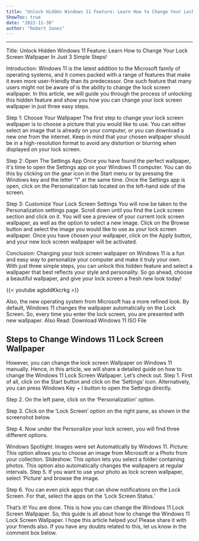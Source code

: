 ```yaml
---
title: "Unlock Hidden Windows 11 Feature: Learn How to Change Your Lock Screen Wallpaper In Just 3 Simple Steps!"
ShowToc: true 
date: "2022-11-30"
author: "Robert Jones"
---
```

*****
Title: Unlock Hidden Windows 11 Feature: Learn How to Change Your Lock Screen Wallpaper In Just 3 Simple Steps!

Introduction:
Windows 11 is the latest addition to the Microsoft family of operating systems, and it comes packed with a range of features that make it even more user-friendly than its predecessor. One such feature that many users might not be aware of is the ability to change the lock screen wallpaper. In this article, we will guide you through the process of unlocking this hidden feature and show you how you can change your lock screen wallpaper in just three easy steps.

Step 1: Choose Your Wallpaper
The first step to change your lock screen wallpaper is to choose a picture that you would like to use. You can either select an image that is already on your computer, or you can download a new one from the internet. Keep in mind that your chosen wallpaper should be in a high-resolution format to avoid any distortion or blurring when displayed on your lock screen.

Step 2: Open The Settings App
Once you have found the perfect wallpaper, it's time to open the Settings app on your Windows 11 computer. You can do this by clicking on the gear icon in the Start menu or by pressing the Windows key and the letter "I" at the same time. Once the Settings app is open, click on the Personalization tab located on the left-hand side of the screen.

Step 3: Customize Your Lock Screen Settings
You will now be taken to the Personalization settings page. Scroll down until you find the Lock screen section and click on it. You will see a preview of your current lock screen wallpaper, as well as the option to select a new image. Click on the Browse button and select the image you would like to use as your lock screen wallpaper. Once you have chosen your wallpaper, click on the Apply button, and your new lock screen wallpaper will be activated.

Conclusion:
Changing your lock screen wallpaper on Windows 11 is a fun and easy way to personalize your computer and make it truly your own. With just three simple steps, you can unlock this hidden feature and select a wallpaper that best reflects your style and personality. So go ahead, choose a beautiful wallpaper, and give your lock screen a fresh new look today!

{{< youtube agbddKkcrkg >}} 



Also, the new operating system from Microsoft has a more refined look. By default, Windows 11 changes the wallpaper automatically on the Lock Screen. So, every time you enter the lock screen, you are presented with new wallpaper.
Also Read: Download Windows 11 ISO File

 
## Steps to Change Windows 11 Lock Screen Wallpaper


However, you can change the lock screen Wallpaper on Windows 11 manually. Hence, in this article, we will share a detailed guide on how to change the Windows 11 Lock Screen Wallpaper. Let’s check out.
Step 1. First of all, click on the Start button and click on the ‘Settings‘ icon. Alternatively, you can press Windows Key + I button to open the Settings directly.

Step 2. On the left pane, click on the ‘Personalization’ option.

Step 3. Click on the ‘Lock Screen’ option on the right pane, as shown in the screenshot below.

Step 4. Now under the Personalize your lock screen, you will find three different options.

Windows Spotlight: Images were set Automatically by Windows 11.
Picture: This option allows you to choose an image from Microsoft or a Photo from your collection.
Slideshow: This option lets you select a folder containing photos. This option also automatically changes the wallpapers at regular intervals.
Step 5. If you want to use your photo as lock screen wallpaper, select ‘Picture‘ and browse the image.

Step 6. You can even pick apps that can show notifications on the Lock Screen. For that, select the apps on the ‘Lock Screen Status.’

That’s it! You are done. This is how you can change the Windows 11 Lock Screen Wallpaper.
So, this guide is all about how to change the Windows 11 Lock Screen Wallpaper. I hope this article helped you! Please share it with your friends also. If you have any doubts related to this, let us know in the comment box below.




